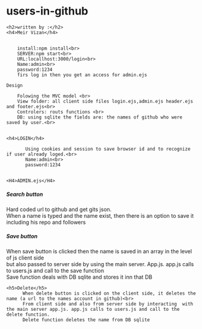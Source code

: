 # users-in-github


    <h2>written by :</h2>
    <h4>Meir Vizan</h4>
   
    
        install:npm install<br>
        SERVER:npm start<br>
        URL:locallhost:3000/login<br>
        Name:admin<br>
        password:1234
        firs log in then you get an access for admin.ejs
    
    Design
    
        Folowing the MVC model <br>
        View folder: all client side files login.ejs,admin.ejs header.ejs and footer.ejs<br>
        Controlers: routs functions <br>
        DB: using sqlite the fields are: the names of github who were saved by user.<br>

    
    <h4>LOGIN</h4>
    
           Using cookies and session to save browser id and to recognize if user already loged.<br>
           Name:admin<br>
           password:1234

    
    <H4>ADMIN.ejs</H4>
  <h5>Search button</h5>
           Hard coded url to github and get gits json. <br>
           When  a name is typed and the name exist, then there is an option to save it including his repo and followers <br>
    

   <h5> Save button</h5>
          When save button is clicked then the name is saved in an array in the level of js client side <br>
          but also passed to server side by using the main server. App.js. app.js calls to users.js and call to the save function<br>
          Save function deals with DB sqlite and stores it inn that DB<br>
    
    <h5>Delete</h5>
          When delete button is clicked on the client side, it deletes the name (a url to the names account in github)<br>
          From client side and also from server side by interacting  with the main server app.js. app.js calls to users.js and call to the delete function.
          Delete function deletes the name from DB sqlite

    






